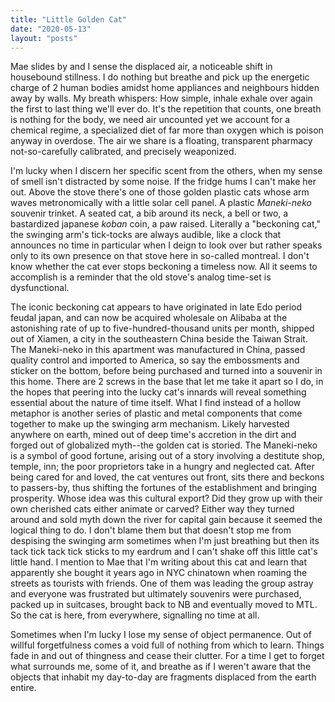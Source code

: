```yaml
---
title: "Little Golden Cat"
date: "2020-05-13"
layout: "posts"
---
```


Mae slides by and I sense the displaced air, a noticeable shift in housebound stillness. I do nothing but breathe and pick up the energetic charge of 2 human bodies amidst home appliances and neighbours hidden away by walls. My breath whispers: How simple, inhale exhale over again the first to last thing we'll ever do. It's the repetition that counts, one breath is nothing for the body, we need air uncounted yet we account for a chemical regime, a specialized diet of far more than oxygen which is poison anyway in overdose. The air we share is a floating, transparent pharmacy not-so-carefully calibrated, and precisely weaponized.

I'm lucky when I discern her specific scent from the others, when my sense of smell isn't distracted by some noise. If the fridge hums I can't make her out. Above the stove there's one of those golden plastic cats whose arm waves metronomically with a little solar cell panel. A plastic _Maneki-neko_ souvenir trinket. A seated cat, a bib around its neck, a bell or two, a bastardized japanese _koban_ coin, a paw raised. Literally a "beckoning cat," the swinging arm's tick-tocks are always audible, like a clock that announces no time in particular when I deign to look over but rather speaks only to its own presence on that stove here in so-called montreal. I don't know whether the cat ever stops beckoning a timeless now. All it seems to accomplish is a reminder that the old stove's analog time-set is dysfunctional.

The iconic beckoning cat appears to have originated in late Edo period feudal japan, and can now be acquired wholesale on Alibaba at the astonishing rate of up to five-hundred-thousand units per month, shipped out of Xiamen, a city in the southeastern China beside the Taiwan Strait. The Maneki-neko in this apartment was manufactured in China, passed quality control and imported to America, so say the embossments and sticker on the bottom, before being purchased and turned into a souvenir in this home. There are 2 screws in the base that let me take it apart so I do, in the hopes that peering into the lucky cat's innards will reveal something essential about the nature of time itself. What I find instead of a hollow metaphor is another series of plastic and metal components that come together to make up the swinging arm mechanism. Likely harvested anywhere on earth, mined out of deep time's accretion in the dirt and forged out of globalized myth--the golden cat is storied. The Maneki-neko is a symbol of good fortune, arising out of a story involving a destitute shop, temple, inn; the poor proprietors take in a hungry and neglected cat. After being cared for and loved, the cat ventures out front, sits there and beckons to passers-by, thus shifting the fortunes of the establishment and bringing prosperity. Whose idea was this cultural export? Did they grow up with their own cherished cats either animate or carved? Either way they turned around and sold myth down the river for capital gain because it seemed the logical thing to do. I don't blame them but that doesn't stop me from despising the swinging arm sometimes when I'm just breathing but then its tack tick tack tick sticks to my eardrum and I can't shake off this little cat's little hand. I mention to Mae that I'm writing about this cat and learn that apparently she bought it years ago in NYC chinatown when roaming the streets as tourists with friends. One of them was leading the group astray and everyone was frustrated but ultimately souvenirs were purchased, packed up in suitcases, brought back to NB and eventually moved to MTL. So the cat is here, from everywhere, signalling no time at all.

Sometimes when I'm lucky I lose my sense of object permanence. Out of willful forgetfulness comes a void full of nothing from which to learn. Things fade in and out of thingness and cease their clutter. For a time I get to forget what surrounds me, some of it, and breathe as if I weren't aware that the objects that inhabit my day-to-day are fragments displaced from the earth entire.
